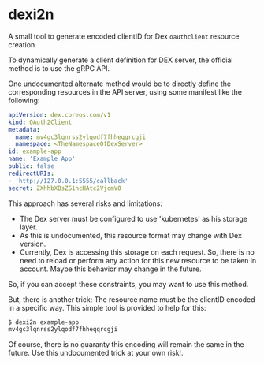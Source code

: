 # dexi2n

A small tool to generate encoded clientID for Dex `oauthclient` resource creation

To dynamically generate a client definition for DEX server, the official method is to use the gRPC API.

One undocumented alternate method would be to directly define the corresponding resources in the API server, using some manifest like the following:

```yaml
apiVersion: dex.coreos.com/v1
kind: OAuth2Client
metadata:
  name: mv4gc3lqnrss2ylqodf7fhheqqrcgji
  namespace: <TheNamespaceOfDexServer>
id: example-app
name: 'Example App'
public: false
redirectURIs:
- 'http://127.0.0.1:5555/callback'
secret: ZXhhbXBsZS1hcHAtc2VjcmV0
```

This approach has several risks and limitations:

- The Dex server must be configured to use 'kubernetes' as his storage layer.
- As this is undocumented, this resource format may change with Dex version.
- Currently, Dex is accessing this storage on each request. So, there is no need to reload or perform any action for this new resource to be taken in account. Maybe this behavior may change in the future.

So, if you can accept these constraints, you may want to use this method. 

But, there is another trick: The resource name must be the clientID encoded in a specific way. This simple tool is provided to help for this: 

```bash
$ dexi2n example-app
mv4gc3lqnrss2ylqodf7fhheqqrcgji
```

Of course, there is no guaranty this encoding will remain the same in the future. Use this undocumented trick at your own risk!.

